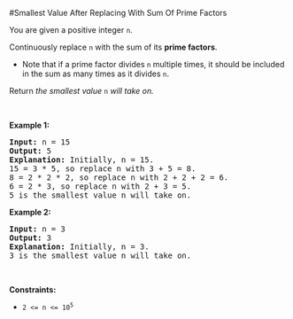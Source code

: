 #Smallest Value After Replacing With Sum Of Prime Factors
<p>You are given a positive integer <code>n</code>.</p>
<p>Continuously replace <code>n</code> with the sum of its <strong>prime factors</strong>.</p>
<ul>
<li>Note that if a prime factor divides <code>n</code> multiple times, it should be included in the sum as many times as it divides <code>n</code>.</li>
</ul>
<p>Return <em>the smallest value </em><code>n</code><em> will take on.</em></p>
<p> </p>
<p><strong class="example">Example 1:</strong></p>
<pre><strong>Input:</strong> n = 15
<strong>Output:</strong> 5
<strong>Explanation:</strong> Initially, n = 15.
15 = 3 * 5, so replace n with 3 + 5 = 8.
8 = 2 * 2 * 2, so replace n with 2 + 2 + 2 = 6.
6 = 2 * 3, so replace n with 2 + 3 = 5.
5 is the smallest value n will take on.
</pre>
<p><strong class="example">Example 2:</strong></p>
<pre><strong>Input:</strong> n = 3
<strong>Output:</strong> 3
<strong>Explanation:</strong> Initially, n = 3.
3 is the smallest value n will take on.
</pre>
<p> </p>
<p><strong>Constraints:</strong></p>
<ul>
<li><code>2 &lt;= n &lt;= 10<sup>5</sup></code></li>
</ul>
